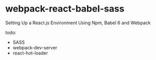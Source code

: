 # webpack-react-babel-sass
Setting Up a React.js Environment Using Npm, Babel 6 and Webpack

todo: 

- SASS
- webpack-dev-server
- react-hot-loader
